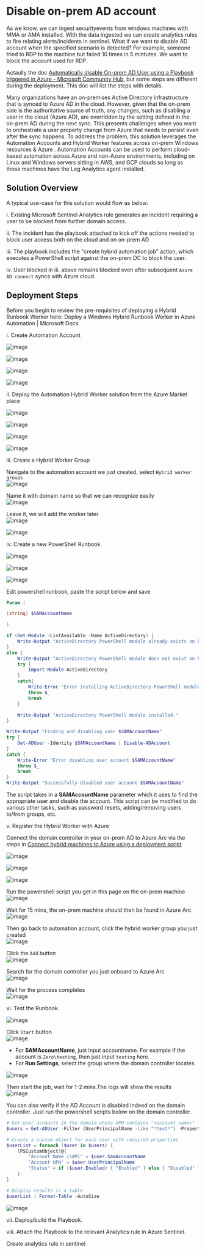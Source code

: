 # Disable on-prem AD account

As we know, we can ingest securityevents from windows machines with MMA or AMA installed. With the data ingested we can create analytics rules to fire relating alerts/incidents in sentinel. What if we want to disable AD account when the specified scenario is detected? For example, someone tried to RDP to the machine but failed 10 times in 5 mintutes. We want to block the account used for RDP.

Actaully the doc [Automatically disable On-prem AD User using a Playbook triggered in Azure - Microsoft Community Hub](https://techcommunity.microsoft.com/t5/microsoft-sentinel-blog/automatically-disable-on-prem-ad-user-using-a-playbook-triggered/ba-p/2098272), but some steps are different during the deployment. This doc will list the steps with details.


Many organizations have an on-premises Active Directory infrastructure that is synced to Azure AD in the cloud. However, given that the on-prem side is the authoritative source of truth, any changes, such as disabling a user in the cloud (Azure AD), are overridden by the setting defined in the on-prem AD during the next sync. This presents challenges when you want to orchestrate a user property change from Azure that needs to persist even after the sync happens.  To address the problem, this solution leverages the Automation Accounts and Hybrid Worker features across on-prem Windows resources & Azure . Automation Accounts can be used to perform cloud-based automation across Azure and non-Azure environments, including on Linux and Windows servers sitting in AWS, and GCP clouds so long as those machines have the Log Analytics agent installed.


## Solution Overview

A typical use-case for this solution would flow as below:

i. Existing Microsoft Sentinel Analytics rule generates an incident requiring a user to be blocked from further domain access.

ii. The incident has the playbook attached to kick off the actions needed to block user access both on the cloud and on on-prem AD 

iii. The playbook includes the "create hybrid automation job" action, which executes a PowerShell script against the on-prem DC to block the user. 

iv. User blocked in iii. above remains blocked even after subsequent `Azure AD connect` syncs with Azure cloud.


## Deployment Steps 

Before you begin to review the pre-requisites of deploying a Hybrid Runbook Worker here: Deploy a Windows Hybrid Runbook Worker in Azure Automation | Microsoft Docs

i. Create Automation Account

![image](https://github.com/guguji666666/GJS-Sentinel-Tips/assets/96930989/15b62a40-fe22-48de-9386-adddb44adfa8)

![image](https://github.com/guguji666666/GJS-Sentinel-Tips/assets/96930989/7a71ea31-11fc-47ff-9771-0dbe105cc406)

![image](https://github.com/guguji666666/GJS-Sentinel-Tips/assets/96930989/2b68cf1f-1f1e-4b4c-b3a2-9323989459a1)

![image](https://github.com/guguji666666/GJS-Sentinel-Tips/assets/96930989/a895d981-a920-4b3e-ae08-0ecd5c3551d2)


ii. Deploy the Automation Hybrid Worker solution from the Azure Market place

![image](https://github.com/guguji666666/GJS-Sentinel-Tips/assets/96930989/cdb8e973-b891-4dd4-a2e5-a42666d4bb78)

![image](https://github.com/guguji666666/GJS-Sentinel-Tips/assets/96930989/0b650527-7350-4c00-94aa-7aa0a16f6e26)

![image](https://github.com/guguji666666/GJS-Sentinel-Tips/assets/96930989/28a49c62-17be-49a8-acd6-1098494a666c)

![image](https://github.com/guguji666666/GJS-Sentinel-Tips/assets/96930989/6d81c4b5-cc6e-4cfc-842d-9944a4bfd6c1)


iii. Create a Hybrid Worker Group

Navigate to the automation account we just created, select `Hybrid worker groups` <br>
![image](https://github.com/guguji666666/GJS-Sentinel-Tips/assets/96930989/bcc06d0d-854f-416c-bea4-00d6b46a8912)

Name it with domain name so that we can recognize easily <br>
![image](https://github.com/guguji666666/GJS-Sentinel-Tips/assets/96930989/fab1bc98-f8e3-4a4e-a665-949cf661f958)

Leave it, we will add the worker later <br>
![image](https://github.com/guguji666666/GJS-Sentinel-Tips/assets/96930989/333016c4-f688-4c0f-a21d-8bfefff687d1)

![image](https://github.com/guguji666666/GJS-Sentinel-Tips/assets/96930989/5b2cb77e-f620-499d-aabe-fe29a7858a3d)


iv. Create a new PowerShell Runbook.

![image](https://github.com/guguji666666/GJS-Sentinel-Tips/assets/96930989/4488923e-5174-4494-94d2-3c4fbe31f198)

![image](https://github.com/guguji666666/GJS-Sentinel-Tips/assets/96930989/c8307427-74c5-4bd7-900a-279b867e6d7a)

![image](https://github.com/guguji666666/GJS-Sentinel-Tips/assets/96930989/0ca1c073-75e4-4731-ad01-30d4fa4720a3)

Edit powershell runbook, paste the script below and save <br>
```powershell
Param (

[string] $SAMAccountName

)

if (Get-Module -ListAvailable -Name ActiveDirectory) {
    Write-Output "ActiveDirectory PowerShell module already exists on host."
} 
else {
    Write-Output "ActiveDirectory PowerShell module does not exist on host. Installing..."
    try {
        Import-Module ActiveDirectory
    }
    catch{
        Write-Error "Error installing ActiveDirectory PowerShell module."
        throw $_
        break
    }

    Write-Output "ActiveDirectory PowerShell module installed."
}

Write-Output "Finding and disabling user $SAMAccountName"
try {
    Get-ADUser -Identity $SAMAccountName | Disable-ADAccount
}
catch {
    Write-Error "Error disabling user account $SAMAccountName"
    throw $_
    break
}
Write-Output "Successfully disabled user account $SAMAccountName"
```

The script takes in a **SAMAccountName** parameter which it uses to find the appropriate user and disable the account. This script can be modified to do various other tasks, such as password resets, adding/removing users to/from groups, etc.

v. Register the Hybrid Worker with Azure

Connect the domain controller in your on-prem AD to Azure Arc via the steps in [Connect hybrid machines to Azure using a deployment script](https://learn.microsoft.com/en-us/azure/azure-arc/servers/onboard-portal#generate-the-installation-script-from-the-azure-portal)

![image](https://github.com/guguji666666/GJS-Sentinel-Tips/assets/96930989/ab36e054-a7a3-490e-8c13-2eaf6af0b7c7)

![image](https://github.com/guguji666666/GJS-Sentinel-Tips/assets/96930989/dfa83de8-feb7-4064-8cd8-9af494ce41e4)

![image](https://github.com/guguji666666/GJS-Sentinel-Tips/assets/96930989/920ac605-5298-44a7-962d-9be7be88d16d)

Run the powershell script you get in this page on the on-prem machine <br>
![image](https://github.com/guguji666666/GJS-Sentinel-Tips/assets/96930989/9431cea3-9023-4d0a-a951-528b3d9265dd)

Wait for 15 mins, the on-prem machine should then be found in Azure Arc <br>
![image](https://github.com/guguji666666/GJS-Sentinel-Tips/assets/96930989/c290c842-3e86-4cf5-a713-53bc72965488)


Then go back to automation account, click the hybrid worker group you just created <br>
![image](https://github.com/guguji666666/GJS-Sentinel-Tips/assets/96930989/cc0666b5-019f-4d90-9ca5-8d74add1c6a4)

Click the `Add` button <br>
![image](https://github.com/guguji666666/GJS-Sentinel-Tips/assets/96930989/1dbcad76-eacf-4212-8f78-e37202fd40e0)

Search for the domain controller you just onboard to Azure Arc <br>
![image](https://github.com/guguji666666/GJS-Sentinel-Tips/assets/96930989/c20034b5-f7a9-41d0-bdc5-8a6aef8ff5d4)

Wait for the process completes <br>
![image](https://github.com/guguji666666/GJS-Sentinel-Tips/assets/96930989/fd4da2e0-f4cc-4e7f-aa16-2581c2c9bbc9)


vi. Test the Runbook.

![image](https://github.com/guguji666666/GJS-Sentinel-Tips/assets/96930989/66fd74bc-5e93-43c5-a291-5befff25832e)

Click `Start` button <br>
![image](https://github.com/guguji666666/GJS-Sentinel-Tips/assets/96930989/06348909-1ad4-41c8-a4b0-00e7c6ba6b38)

* For **SAMAccountName**, just input accountname. For example if the account is `Zero\testing`, then just input `testing` here.
* For **Run Settings**, select the group where the domain controller locates.

![image](https://github.com/guguji666666/GJS-Sentinel-Tips/assets/96930989/cac7f561-9dff-47b9-b711-34a9ba5ea9e6)

Then start the job, wait for 1-2 mins.The logs will show the results <br>
![image](https://github.com/guguji666666/GJS-Sentinel-Tips/assets/96930989/8ed503a1-3365-47c8-ac5c-37db93fa8854)

You can also verify if the AD Account is disabled indeed on the domain controller. Just run the powershell scripts below on the domain controller.
```powershell
# Get user accounts in the domain whose UPN contains "<account name>"
$users = Get-ADUser -Filter {UserPrincipalName -like "*test*"} -Properties SamAccountName, UserPrincipalName, Enabled

# Create a custom object for each user with required properties
$userList = foreach ($user in $users) {
    [PSCustomObject]@{
        "Account Name (SAM)" = $user.SamAccountName
        "Account UPN" = $user.UserPrincipalName
        "Status" = if ($user.Enabled) { "Enabled" } else { "Disabled" }
    }
}

# Display results in a table
$userList | Format-Table -AutoSize
```
![image](https://github.com/guguji666666/GJS-Sentinel-Tips/assets/96930989/398c961a-b10a-43d6-a397-4e485540d6f3)

vii. Deploy/build the Playbook.





viii. Attach the Playbook to the relevant Analytics rule in Azure Sentinel.

Create analytics rule in sentinel <br>




